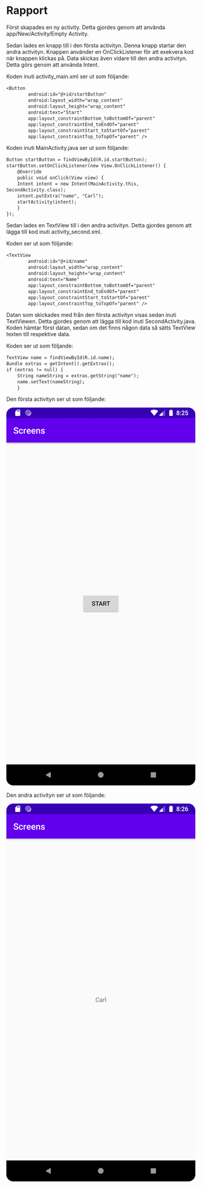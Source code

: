 
# Rapport

Först skapades en ny activity. Detta gjordes genom att använda app/New/Activity/Empty Activity.

Sedan lades en knapp till i den första activityn. Denna knapp startar den andra activityn.
Knappen använder en OnClickListener för att exekvera kod när knappen klickas på.
Data skickas även vidare till den andra activityn. Detta görs genom att använda Intent.

Koden inuti activity_main.xml ser ut som följande:

```
<Button
        android:id="@+id/startButton"
        android:layout_width="wrap_content"
        android:layout_height="wrap_content"
        android:text="Start"
        app:layout_constraintBottom_toBottomOf="parent"
        app:layout_constraintEnd_toEndOf="parent"
        app:layout_constraintStart_toStartOf="parent"
        app:layout_constraintTop_toTopOf="parent" />
```

Koden inuti MainActivity.java ser ut som följande:

```
Button startButton = findViewById(R.id.startButton);
startButton.setOnClickListener(new View.OnClickListener() {
    @Override
    public void onClick(View view) {
    Intent intent = new Intent(MainActivity.this, SecondActivity.class);
    intent.putExtra("name", "Carl");
    startActivity(intent);
    }
});
```

Sedan lades en TextView till i den andra activityn.
Detta gjordes genom att lägga till kod inuti activity_second.xml.

Koden ser ut som följande:

```
<TextView
        android:id="@+id/name"
        android:layout_width="wrap_content"
        android:layout_height="wrap_content"
        android:text="Name"
        app:layout_constraintBottom_toBottomOf="parent"
        app:layout_constraintEnd_toEndOf="parent"
        app:layout_constraintStart_toStartOf="parent"
        app:layout_constraintTop_toTopOf="parent" />
```

Datan som skickades med från den första activityn visas sedan inuti TextViewen.
Detta gjordes genom att lägga till kod inuti SecondActivity.java.
Koden hämtar först datan, sedan om det finns någon data så sätts TextView texten till respektive data.

Koden ser ut som följande:
```
TextView name = findViewById(R.id.name);
Bundle extras = getIntent().getExtras();
if (extras != null) {
    String nameString = extras.getString("name");
    name.setText(nameString);
    }
```

Den första activityn ser ut som följande:

![](firstActivity.png)

Den andra activityn ser ut som följande:

![](secondActivity.png)

